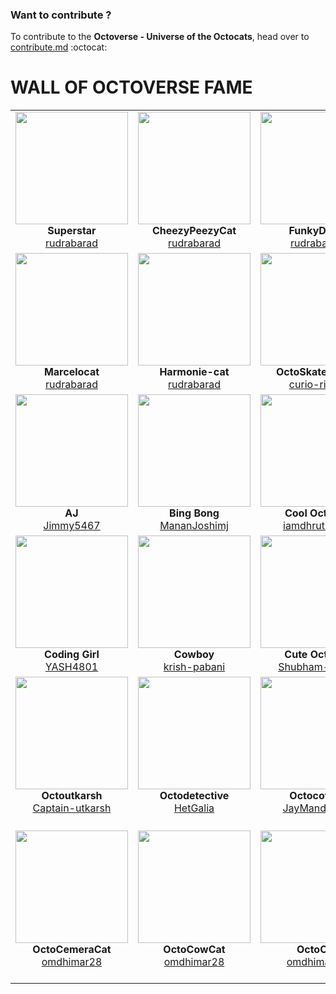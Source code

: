 ### Want to contribute ?
To contribute to the **Octoverse - Universe of the Octocats**, head over to [contribute.md](https://github.com/rudrabarad/Octoverse/edit/master/contribute.md)  :octocat:

# WALL OF OCTOVERSE FAME


<table>
  
  <tr>
      <td align="center"><img src="https://github.com/rudrabarad/Octoverse/blob/master/Octocats/Superstar.png" height=180/><br/><b>Superstar</b><br/><a href="https://github.com/rudrabarad">rudrabarad</a></td>
      <td align="center"><img src="https://github.com/rudrabarad/Octoverse/blob/master/Octocats/CheezyPeezyCat.png" height=180/><br/><b>CheezyPeezyCat</b><br/><a href="https://github.com/rudrabarad">rudrabarad</a></td>
      <td align="center"><img src="https://github.com/rudrabarad/Octoverse/blob/master/Octocats/FunkyDude.png" height=180/><br/><b>FunkyDude</b><br/><a href="https://github.com/rudrabarad">rudrabarad</a></td>
      <td align="center"><img src="https://github.com/rudrabarad/Octoverse/blob/master/Octocats/octoballer.png" height=180/><br/><b>octoballer</b><br/><a href="https://github.com/rudrabarad">rudrabarad</a></td>
    </tr>
    <tr>
      <td align="center"><img src="https://github.com/rudrabarad/Octoverse/blob/master/Octocats/Marcelocat.png" height=180/><br/><b>Marcelocat</b><br/><a href="https://github.com/rudrabarad">rudrabarad</a></td>
      <td align="center"><img src="https://github.com/rudrabarad/Octoverse/blob/master/Octocats/Harmonie-cat.png" height=180/><br/><b>Harmonie-cat</b><br/><a href="https://github.com/rudrabarad">rudrabarad</a></td>
      <td align="center"><img src="https://github.com/rudrabarad/Octoverse/blob/master/Octocats/OctoSkatediving.png" height=180/><br/><b>OctoSkatediving</b><br/><a href="https://github.com/curio-rimor">curio-rimor</a></td>
      <td align="center"><img src="https://github.com/rudrabarad/Octoverse/blob/master/Octocats/octotech.png" height=180/><br/><b>octotech</b><br/><a href="https://github.com/curio-rimor">curio-rimor</a></td>
    </tr>
     <tr>
      <td align="center"><img src="https://github.com/rudrabarad/Octoverse/blob/master/Octocats/AJ.png" height=180/><br/><b>AJ</b><br/><a href="https://github.com/Jimmy5467">Jimmy5467</a></td>
      <td align="center"><img src="https://github.com/rudrabarad/Octoverse/blob/master/Octocats/Bing%20Bong.png" height=180/><br/><b>Bing Bong</b><br/><a href="https://github.com/MananJoshimj">MananJoshimj</a></td>
      <td align="center"><img src="https://github.com/rudrabarad/Octoverse/blob/master/Octocats/Cool_Octocat.png" height=180/><br/><b>Cool Octocat</b><br/><a href="https://github.com/iamdhrutipatel">iamdhrutipatel</a></td>
     <td align="center"><img src="https://github.com/rudrabarad/Octoverse/blob/master/Octocats/Erlich%20Bachman.png" height=180/><br/><b>Erlich Bachman</b><br/><a href="https://github.com/meetxpress">meetxpress</a></td>
    </tr>
     <tr>
       <td align="center"><img src="https://github.com/rudrabarad/Octoverse/blob/master/Octocats/coding_girl.png" height=180/><br/><b>Coding Girl</b><br/><a href="https://github.com/YASH4801">YASH4801</a></td>
      <td align="center"><img src="https://github.com/rudrabarad/Octoverse/blob/master/Octocats/cowboy.png" height=180/><br/><b>Cowboy</b><br/><a href="https://github.com/krish-pabani">krish-pabani</a></td>
    <td align="center"><img src="https://github.com/rudrabarad/Octoverse/blob/master/Octocats/cute_octocat.png" height=180/><br/><b>Cute Octocat</b><br/><a href="https://github.com/Shubham-2007">Shubham-2007</a></td>
        <td align="center"><img src="https://github.com/rudrabarad/Octoverse/blob/master/Octocats/NewComer.png" height=180/><br/><b>NewComer</b><br/><a href="https://github.com/khush31">khush31</a></td>
     </tr>
     <tr>
       <td align="center"><img src="https://github.com/rudrabarad/Octoverse/blob/master/Octocats/Octoutkarsh.png" height=180/><br/><b>Octoutkarsh</b><br/><a href="https://github.com/Captain-utkarsh">Captain-utkarsh</a></td>
      <td align="center"><img src="https://github.com/rudrabarad/Octoverse/blob/master/Octocats/octodetective.png" height=180/><br/><b>Octodetective</b><br/><a href="https://github.com/HetGalia">HetGalia</a></td>
    <td align="center"><img src="https://github.com/rudrabarad/Octoverse/blob/master/Octocats/octocoffee.png" height=180/><br/><b>Octocoffee</b><br/><a href="https://github.com/JayMandaviya">JayMandaviya</a></td>
        <td align="center"><img src="https://github.com/rudrabarad/Octoverse/blob/master/Octocats/octojay.png" height=180/><br/><b>Octojay</b><br/><a href="https://github.com/JayMandaviya">JayMandaviya</a></td>
     </tr>
      <tr>
       <td align="center"><img src="https://github.com/rudrabarad/Octoverse/blob/master/Octocats/octoCemeraCat.png" height=180/><br/><b>OctoCemeraCat</b><br/><a href="https://github.com/omdhimar28">omdhimar28</a></td>
      <td align="center"><img src="https://github.com/rudrabarad/Octoverse/blob/master/Octocats/octoCowCat.png" height=180/><br/><b>OctoCowCat</b><br/><a href="https://github.com/omdhimar28">omdhimar28</a></td>
    <td align="center"><img src="https://github.com/rudrabarad/Octoverse/blob/master/Octocats/octoOm.png" height=180/><br/><b>OctoOm</b><br/><a href="https://github.com/omdhimar28">omdhimar28</a></td>
        <td align="center"><img src="" height=180/><br/><b>[Name of your Octocat]</b><br/><a href="https://github.com/[Your GitHub Username">[Your GitHub Username]</a></td>
     </tr>
      
</table>
    
    
